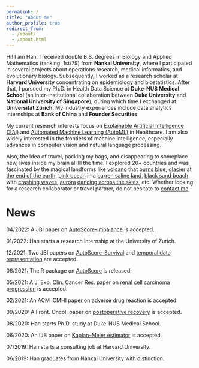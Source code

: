 ```yaml
---
permalink: /
title: "About me"
author_profile: true
redirect_from: 
  - /about/
  - /about.html
---
```


Hi! I am Han. I received double B.S. degrees in Biology and Applied Mathematics (ranking: 1st/79) from **Nankai University**, where I participated in several projects about operations research, medical informatics, and evolutionary biology. Subsequently, I worked as a research scholar at **Harvard University** concentrating on epidemiology and biostatistics. After that, I pursued my Ph.D. in Health Data Science at **Duke-NUS Medical School** (an inter-institutional collaboration between **Duke University** and **National University of Singapore**), during which time I exchanged at **Universität Zürich**. My industry experiences include data analytics internships at **Bank of China** and **Founder Securities**.

My current research interests focus on [Explainable Artificial Intelligence (XAI)](https://en.wikipedia.org/wiki/Explainable_artificial_intelligence) and [Automated Machine Learning (AutoML)](https://en.wikipedia.org/wiki/Automated_machine_learning) in Healthcare. I am also widely interested in the frontiers of machine intelligence, especially advances in computer vision and natural language processing.

Also, the idea of travel, packing my bags, and disappearing to someplace new, lives inside my brain allllll the time. I explored 20+ countries and was fascinated by the magical landforms like [volcano](/files/travel/volcano.jpg) that [burns blue](/files/travel/blue_fire.jpg), [glacier](/files/travel/glacier.jpg) at [the end of the earth](/files/travel/earth_end.jpg), [pink ocean](/files/travel/pink_lake.jpg) in a [barren saline land](/files/travel/barren.jpg), [black sand beach](/files/travel/black_beach.jpg) with [crashing waves](/files/travel/waves.jpg), [aurora](/files/travel/aurora.jpg) [dancing across the skies](/files/travel/aurora_dancing.jpg), etc. Whether looking for a research collaborator or travel partner, do not hesitate to <a href="mailto:yuan.han@u.duke.nus.edu">contact me</a>.

News
=
04/2022: A JBI paper on [AutoScore-Imbalance](https://www.sciencedirect.com/science/article/abs/pii/S1532046422000880) is accepted.

01/2022: Han starts a research internship at the University of Zurich.

12/2021: Two JBI papers on [AutoScore-Survival](https://www.sciencedirect.com/science/article/abs/pii/S1532046421002884) and [temporal data representation](https://www.sciencedirect.com/science/article/abs/pii/S1532046421003099) are accepted.

06/2021: The R package on [AutoScore](https://cran.r-project.org/web/packages/AutoScore/index.html) is released.

05/2021: A J. Exp. Clin. Cancer Res. paper on [renal cell carcinoma progression](https://link.springer.com/article/10.1186/s13046-021-01980-0) is accepted.

02/2021: An ACM ICMHI paper on [adverse drug reaction](https://dl.acm.org/doi/abs/10.1145/3472813.3472817) is accepted.

09/2020: A Front. Oncol. paper on [postoperative recovery](https://www.frontiersin.org/articles/10.3389/fonc.2020.513874/full) is accepted.

08/2020: Han starts Ph.D. study at Duke-NUS Medical School.

06/2020: An IJB paper on [Kaplan–Meier estimator](https://www.degruyter.com/document/doi/10.1515/ijb-2019-0095/html) is accepted.

07/2019: Han starts a consulting job at Harvard University.

06/2019: Han graduates from Nankai University with distinction.